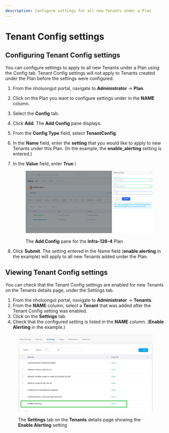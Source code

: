 ```yaml
---
description: Configure settings for all new Tenants under a Plan
---
```


# Tenant Config settings

## Configuring Tenant Config settings

You can configure settings to apply to all new Tenants under a Plan using the Config tab. Tenant Config settings will not apply to Tenants created under the Plan before the settings were configured.

1. From the nholuongut portal, navigate to **Administrator** -> **Plan**.&#x20;
2. Click on the Plan you want to configure settings under in the **NAME** column.
3. Select the **Config** tab.&#x20;
4. Click **Add**. The **Add Config** pane displays.
5. From the **Config Type** field, select **TenantConfig**.
6. In the **Name** field, enter the **setting** that you would like to apply to new Tenants under this Plan. (In the example, the **enable\_alerting** setting is entered.)&#x20;
7.  In the **Value** field, enter **True**.\


    <figure><img src="../../../.gitbook/assets/config.png" alt=""><figcaption><p>The <strong>Add Config</strong> pane for the <strong>Infra-126-4</strong> Plan</p></figcaption></figure>
8. Click **Submit**. The setting entered in the Name field (**enable alerting** in the example) will apply to all new Tenants added under the Plan.&#x20;

## Viewing Tenant Config settings

You can check that the Tenant Config settings are enabled for new Tenants on the Tenants details page, under the Settings tab.&#x20;

1. From the nholuongut portal, navigate to **Administrator** -> **Tenants**.
2. From the **NAME** column, select a **Tenant** that was added after the Tenant Config setting was enabled.
3. Click on the **Settings** tab.&#x20;
4. Check that the configured setting is listed in the **NAME** column. (**Enable Alerting** in the example.)

<figure><img src="../../../.gitbook/assets/screenshot-nimbusweb.me-2024.03.08-16_42_07 (1).png" alt=""><figcaption><p>The <strong>Settings</strong> tab on the <strong>Tenants</strong> details page showing the <strong>Enable Alerting</strong> setting</p></figcaption></figure>
